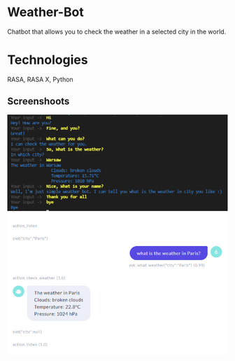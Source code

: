 # Weather-Bot
Chatbot that allows you to check the weather in a selected city in the world.

# Technologies
RASA, RASA X, Python

## Screenshoots
<div style="text-align:center"><img src=https://raw.githubusercontent.com/filip6464/Weather-Bot/master/demo.png /></div>
<div style="text-align:center"><img src=https://raw.githubusercontent.com/filip6464/Weather-Bot/master/demo2.png /></div>


